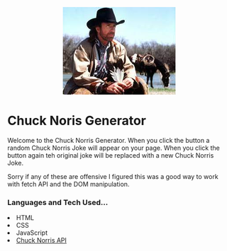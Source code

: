 <p align="center">
  <img src="images/chuck.jpeg" alt="alt text">
</p>

# Chuck Noris Generator

Welcome to the Chuck Norris Generator. When you click the button a random Chuck Norris Joke will appear on your page. 
When you click the button again teh original joke will be replaced with a new Chuck Norris Joke.

Sorry if any of these are offensive I figured this was a good way to work with fetch API and the DOM manipulation. 

### Languages and Tech Used...

<li> HTML </li>
<li> CSS </li>
<li> JavaScript </li>
<li><a href="https://api.chucknorris.io/">Chuck Norris API</a></li>
